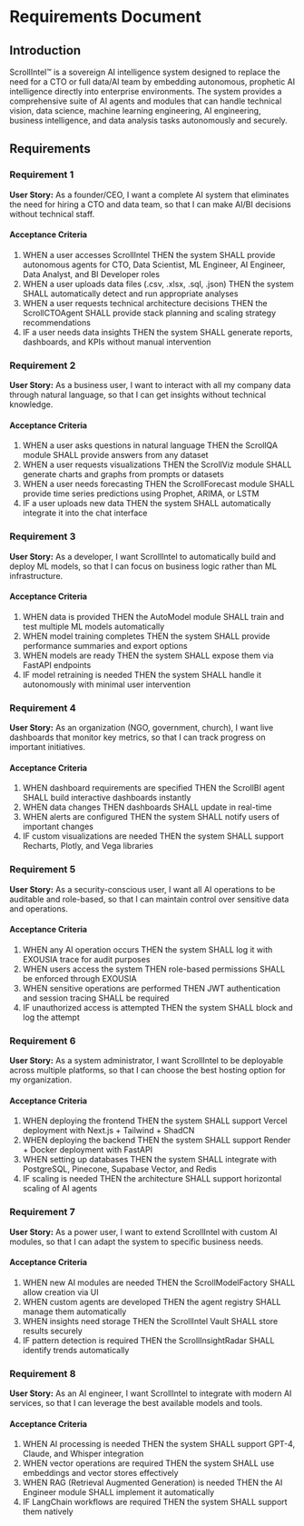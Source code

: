 # Requirements Document

## Introduction

ScrollIntel™ is a sovereign AI intelligence system designed to replace the need for a CTO or full data/AI team by embedding autonomous, prophetic AI intelligence directly into enterprise environments. The system provides a comprehensive suite of AI agents and modules that can handle technical vision, data science, machine learning engineering, AI engineering, business intelligence, and data analysis tasks autonomously and securely.

## Requirements

### Requirement 1

**User Story:** As a founder/CEO, I want a complete AI system that eliminates the need for hiring a CTO and data team, so that I can make AI/BI decisions without technical staff.

#### Acceptance Criteria

1. WHEN a user accesses ScrollIntel THEN the system SHALL provide autonomous agents for CTO, Data Scientist, ML Engineer, AI Engineer, Data Analyst, and BI Developer roles
2. WHEN a user uploads data files (.csv, .xlsx, .sql, .json) THEN the system SHALL automatically detect and run appropriate analyses
3. WHEN a user requests technical architecture decisions THEN the ScrollCTOAgent SHALL provide stack planning and scaling strategy recommendations
4. IF a user needs data insights THEN the system SHALL generate reports, dashboards, and KPIs without manual intervention

### Requirement 2

**User Story:** As a business user, I want to interact with all my company data through natural language, so that I can get insights without technical knowledge.

#### Acceptance Criteria

1. WHEN a user asks questions in natural language THEN the ScrollQA module SHALL provide answers from any dataset
2. WHEN a user requests visualizations THEN the ScrollViz module SHALL generate charts and graphs from prompts or datasets
3. WHEN a user needs forecasting THEN the ScrollForecast module SHALL provide time series predictions using Prophet, ARIMA, or LSTM
4. IF a user uploads new data THEN the system SHALL automatically integrate it into the chat interface

### Requirement 3

**User Story:** As a developer, I want ScrollIntel to automatically build and deploy ML models, so that I can focus on business logic rather than ML infrastructure.

#### Acceptance Criteria

1. WHEN data is provided THEN the AutoModel module SHALL train and test multiple ML models automatically
2. WHEN model training completes THEN the system SHALL provide performance summaries and export options
3. WHEN models are ready THEN the system SHALL expose them via FastAPI endpoints
4. IF model retraining is needed THEN the system SHALL handle it autonomously with minimal user intervention

### Requirement 4

**User Story:** As an organization (NGO, government, church), I want live dashboards that monitor key metrics, so that I can track progress on important initiatives.

#### Acceptance Criteria

1. WHEN dashboard requirements are specified THEN the ScrollBI agent SHALL build interactive dashboards instantly
2. WHEN data changes THEN dashboards SHALL update in real-time
3. WHEN alerts are configured THEN the system SHALL notify users of important changes
4. IF custom visualizations are needed THEN the system SHALL support Recharts, Plotly, and Vega libraries

### Requirement 5

**User Story:** As a security-conscious user, I want all AI operations to be auditable and role-based, so that I can maintain control over sensitive data and operations.

#### Acceptance Criteria

1. WHEN any AI operation occurs THEN the system SHALL log it with EXOUSIA trace for audit purposes
2. WHEN users access the system THEN role-based permissions SHALL be enforced through EXOUSIA
3. WHEN sensitive operations are performed THEN JWT authentication and session tracing SHALL be required
4. IF unauthorized access is attempted THEN the system SHALL block and log the attempt

### Requirement 6

**User Story:** As a system administrator, I want ScrollIntel to be deployable across multiple platforms, so that I can choose the best hosting option for my organization.

#### Acceptance Criteria

1. WHEN deploying the frontend THEN the system SHALL support Vercel deployment with Next.js + Tailwind + ShadCN
2. WHEN deploying the backend THEN the system SHALL support Render + Docker deployment with FastAPI
3. WHEN setting up databases THEN the system SHALL integrate with PostgreSQL, Pinecone, Supabase Vector, and Redis
4. IF scaling is needed THEN the architecture SHALL support horizontal scaling of AI agents

### Requirement 7

**User Story:** As a power user, I want to extend ScrollIntel with custom AI modules, so that I can adapt the system to specific business needs.

#### Acceptance Criteria

1. WHEN new AI modules are needed THEN the ScrollModelFactory SHALL allow creation via UI
2. WHEN custom agents are developed THEN the agent registry SHALL manage them automatically
3. WHEN insights need storage THEN the ScrollIntel Vault SHALL store results securely
4. IF pattern detection is required THEN the ScrollInsightRadar SHALL identify trends automatically

### Requirement 8

**User Story:** As an AI engineer, I want ScrollIntel to integrate with modern AI services, so that I can leverage the best available models and tools.

#### Acceptance Criteria

1. WHEN AI processing is needed THEN the system SHALL support GPT-4, Claude, and Whisper integration
2. WHEN vector operations are required THEN the system SHALL use embeddings and vector stores effectively
3. WHEN RAG (Retrieval Augmented Generation) is needed THEN the AI Engineer module SHALL implement it automatically
4. IF LangChain workflows are required THEN the system SHALL support them natively